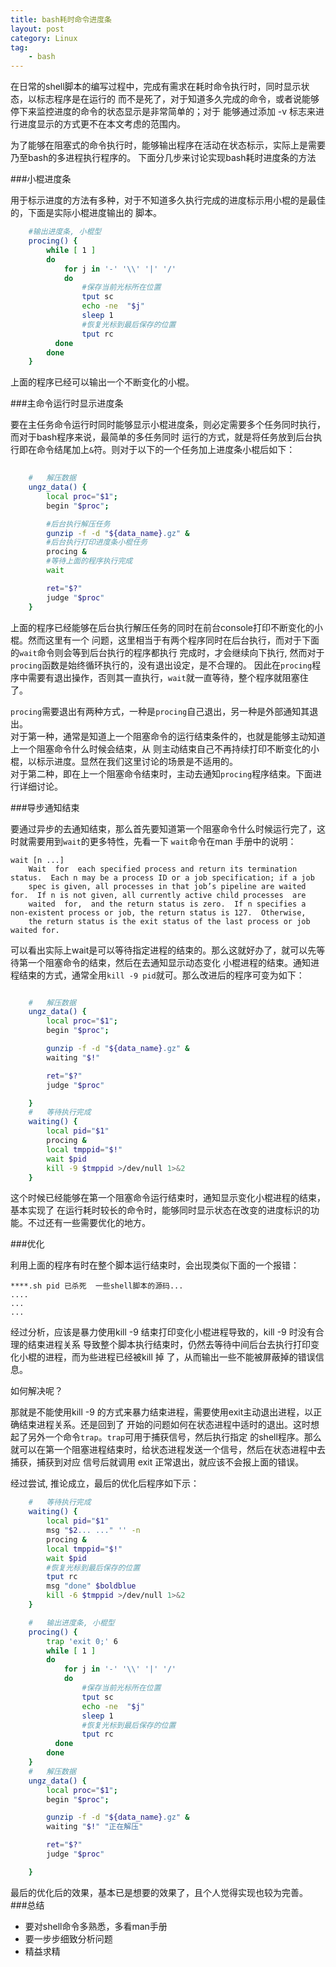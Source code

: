 ```yaml
---
title: bash耗时命令进度条
layout: post
category: Linux
tag:
    - bash
---
```


在日常的shell脚本的编写过程中，完成有需求在耗时命令执行时，同时显示状态，以标志程序是在运行的
而不是死了，对于知道多久完成的命令，或者说能够停下来监控进度的命令的状态显示是非常简单的；对于 
能够通过添加 -v 标志来进行进度显示的方式更不在本文考虑的范围内。

为了能够在阻塞式的命令执行时，能够输出程序在活动在状态标示，实际上是需要乃至bash的多进程执行程序的。
下面分几步来讨论实现bash耗时进度条的方法

###小棍进度条

用于标示进度的方法有多种，对于不知道多久执行完成的进度标示用小棍的是最佳的，下面是实际小棍进度输出的
脚本。

```sh
    #输出进度条, 小棍型
    procing() {
        while [ 1 ]
        do
            for j in '-' '\\' '|' '/'
            do
                #保存当前光标所在位置
                tput sc                         
                echo -ne  "$j"
                sleep 1
                #恢复光标到最后保存的位置
                tput rc                         
          done
        done 
    }
```

上面的程序已经可以输出一个不断变化的小棍。

###主命令运行时显示进度条

要在主任务命令运行时同时能够显示小棍进度条，则必定需要多个任务同时执行，而对于bash程序来说，最简单的多任务同时
运行的方式，就是将任务放到后台执行即在命令结尾加上`&`符。则对于以下的一个任务加上进度条小棍后如下：

```sh
    
    #   解压数据
    ungz_data() {
        local proc="$1";
        begin "$proc";

        #后台执行解压任务
        gunzip -f -d "${data_name}.gz" &
        #后台执行打印进度条小棍任务
        procing &
        #等待上面的程序执行完成
        wait

        ret="$?"
        judge "$proc"
    }

```

上面的程序已经能够在后台执行解压任务的同时在前台console打印不断变化的小棍。然而这里有一个
问题，这里相当于有两个程序同时在后台执行，而对于下面的`wait`命令则会等到后台执行的程序都执行
完成时，才会继续向下执行, 然而对于`procing`函数是始终循环执行的，没有退出设定，是不合理的。
因此在`procing`程序中需要有退出操作，否则其一直执行，`wait`就一直等待，整个程序就阻塞住了。

`procing`需要退出有两种方式，一种是`procing`自己退出，另一种是外部通知其退出。   
对于第一种，通常是知道上一个阻塞命令的运行结束条件的，也就是能够主动知道上一个阻塞命令什么时候会结束，从
则主动结束自己不再持续打印不断变化的小棍，以标示进度。显然在我们这里讨论的场景是不适用的。  
对于第二种，即在上一个阻塞命令结束时，主动去通知`procing`程序结束。下面进行详细讨论。

###导步通知结束

要通过异步的去通知结束，那么首先要知道第一个阻塞命令什么时候运行完了，这时就需要用到`wait`的更多特性，先看一下
`wait`命令在man 手册中的说明：

    wait [n ...]
        Wait  for  each specified process and return its termination status.  Each n may be a process ID or a job specification; if a job
        spec is given, all processes in that job’s pipeline are waited for.  If n is not given, all currently active child processes  are
        waited  for,  and the return status is zero.  If n specifies a non-existent process or job, the return status is 127.  Otherwise,
        the return status is the exit status of the last process or job waited for.

可以看出实际上wait是可以等待指定进程的结束的。那么这就好办了，就可以先等待第一个阻塞命令的结束，然后在去通知显示动态变化
小棍进程的结束。通知进程结束的方式，通常全用`kill -9 pid`就可。那么改进后的程序可变为如下：

```sh

    #   解压数据
    ungz_data() {
        local proc="$1";
        begin "$proc";

        gunzip -f -d "${data_name}.gz" &
        waiting "$!" 

        ret="$?"
        judge "$proc"

    }
    #   等待执行完成
    waiting() {
        local pid="$1"
        procing &
        local tmppid="$!"
        wait $pid
        kill -9 $tmppid >/dev/null 1>&2
    }
```

这个时候已经能够在第一个阻塞命令运行结束时，通知显示变化小棍进程的结束，基本实现了
在运行耗时较长的命令时，能够同时显示状态在改变的进度标识的功能。不过还有一些需要优化的地方。

###优化

利用上面的程序有时在整个脚本运行结束时，会出现类似下面的一个报错：

    ****.sh pid 已杀死  一些shell脚本的源码...
    ....
    ...
    ...

经过分析，应该是暴力使用kill -9 结束打印变化小棍进程导致的，kill -9 时没有合理的结束进程关系
导致整个脚本执行结束时，仍然去等待中间后台去执行打印变化小棍的进程，而为些进程已经被kill 掉
了，从而输出一些不能被屏蔽掉的错误信息。

如何解决呢？

那就是不能使用kill -9 的方式来暴力结束进程，需要使用exit主动退出进程，以正确结束进程关系。还是回到了
开始的问题如何在状态进程中适时的退出。这时想起了另外一个命令`trap`。`trap`可用于捕获信号，然后执行指定
的shell程序。那么就可以在第一个阻塞进程结束时，给状态进程发送一个信号，然后在状态进程中去捕获，捕获到对应
信号后就调用 exit 正常退出，就应该不会报上面的错误。

经过尝试, 推论成立，最后的优化后程序如下示：

```sh
    #   等待执行完成
    waiting() {
        local pid="$1"
        msg "$2... ..." '' -n
        procing &
        local tmppid="$!"
        wait $pid
        #恢复光标到最后保存的位置
        tput rc                                 
        msg "done" $boldblue
        kill -6 $tmppid >/dev/null 1>&2
    }

    #   输出进度条, 小棍型
    procing() {
        trap 'exit 0;' 6
        while [ 1 ]
        do
            for j in '-' '\\' '|' '/'
            do
                #保存当前光标所在位置
                tput sc                         
                echo -ne  "$j"
                sleep 1
                #恢复光标到最后保存的位置
                tput rc                         
          done
        done 
    }
    #   解压数据
    ungz_data() {
        local proc="$1";
        begin "$proc";

        gunzip -f -d "${data_name}.gz" &
        waiting "$!" "正在解压"

        ret="$?"
        judge "$proc"

    }

```

最后的优化后的效果，基本已是想要的效果了，且个人觉得实现也较为完善。
###总结

*   要对shell命令多熟悉，多看man手册
*   要一步步细致分析问题
*   精益求精


